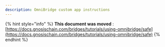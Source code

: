 ```yaml
---
description: OmniBridge custom app instructions
---
```


{% hint style="info" %}
**This document was moved**
: [https://docs.gnosischain.com/bridges/tutorials/using-omnibridge/safe](https://docs.gnosischain.com/bridges/tutorials/using-omnibridge/safe)
{% endhint %}